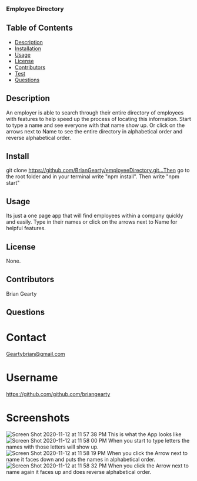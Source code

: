 ### Employee Directory ###

  ## Table of Contents
* [Description](#description)
* [Installation](#installation)
* [Usage](#usage)
* [License](#license)
* [Contributors](#contributors)
* [Test](#test)
* [Questions](#questions)

## Description
An employer is able to search through their entire directory of employees with features to help speed up the process of locating this information. Start to type a name and see everyone with that name show up. Or click on the arrows next to Name to see the entire directory in alphabetical order and reverse alphabetical order. 

## Install 
git clone https://github.com/BrianGearty/employeeDirectory.git...Then go to the root folder and in your terminal write "npm install". Then write "npm start"

## Usage
Its just a one page app that will find employees within a company quickly and easily. Type in their names or click on the arrows next to Name for helpful features.

## License
None.

## Contributors
Brian Gearty

## Questions

# Contact
Geartybrian@gmail.com

# Username
https://github.com/github.com/briangearty 

# Screenshots

![Screen Shot 2020-11-12 at 11 57 38 PM](https://user-images.githubusercontent.com/64609758/99030588-6c99fe00-2543-11eb-84ef-ead3a0110ae3.png)
This is what the App looks like
![Screen Shot 2020-11-12 at 11 58 00 PM](https://user-images.githubusercontent.com/64609758/99030596-70c61b80-2543-11eb-9479-c6cbd0f3dd6c.png)
When you start to type letters the names with those letters will show up.
![Screen Shot 2020-11-12 at 11 58 19 PM](https://user-images.githubusercontent.com/64609758/99030598-73c10c00-2543-11eb-827c-af5e05113364.png)
When you click the Arrow next to name it faces down and puts the names in alphabetical order.
![Screen Shot 2020-11-12 at 11 58 32 PM](https://user-images.githubusercontent.com/64609758/99030604-76236600-2543-11eb-8040-2667dce8bd80.png)
When you click the Arrow next to name again it faces up and does reverse alphabetical order.
